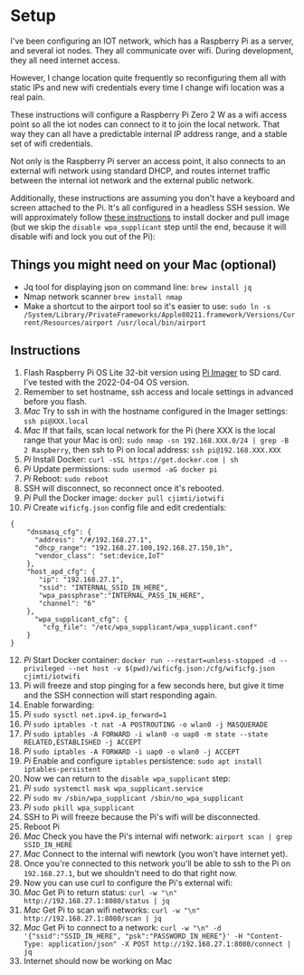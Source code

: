 # Setup

I've been configuring an IOT network, which has a Raspberry Pi as a server, and several iot
nodes. They all communicate over wifi. During development, they all need internet access.

However, I change location quite frequently so reconfiguring them all with static IPs and new
wifi credentials every time I change wifi location was a real pain.

These instructions will configure a Raspberry Pi Zero 2 W as a wifi access point so all the
iot nodes can connect to it to join the local network. That way they can all have a predictable
internal IP address range, and a stable set of wifi credentials.

Not only is the Raspberry Pi server an access point, it also connects to an external wifi network
using standard DHCP, and routes internet traffic between the internal iot network and the external
public network.

Additionally, these instructions are assuming you don't have a keyboard and screen attached to
the Pi. It's all configured in a headless SSH session. We will approximately follow
[these instructions](https://imti.co/iot-wifi/) to install docker and pull image (but we skip
the `disable wpa_supplicant` step until the end, because it will disable wifi and lock you out
of the Pi):

## Things you might need on your Mac (optional)
* Jq tool for displaying json on command line: `brew install jq`
* Nmap network scanner `brew install nmap`
* Make a shortcut to the airport tool so it's easier to use: `sudo ln -s /System/Library/PrivateFrameworks/Apple80211.framework/Versions/Current/Resources/airport /usr/local/bin/airport`

## Instructions
1) Flash Raspberry Pi OS Lite 32-bit version using [Pi Imager](https://www.raspberrypi.com/software/) to SD card. I've tested with the 2022-04-04 OS version.
2) Remember to set hostname, ssh access and locale settings in advanced before you flash.
3) *Mac* Try to ssh in with the hostname configured in the Imager settings: `ssh pi@XXX.local`
4) *Mac* If that fails, scan local network for the Pi (here XXX is the local range that your Mac is on): `sudo nmap -sn 192.168.XXX.0/24 | grep -B 2 Raspberry`, then ssh to Pi on local address: `ssh pi@192.168.XXX.XXX`
5) *Pi* Install Docker: `curl -sSL https://get.docker.com | sh`
6) *Pi* Update permissions: `sudo usermod -aG docker pi`
7) *Pi* Reboot: `sudo reboot`
8) SSH will disconnect, so reconnect once it's rebooted.
9) *Pi* Pull the Docker image: `docker pull cjimti/iotwifi`
10) *Pi* Create `wificfg.json` config file and edit credentials:

```
{
    "dnsmasq_cfg": {
      "address": "/#/192.168.27.1",
      "dhcp_range": "192.168.27.100,192.168.27.150,1h",
      "vendor_class": "set:device,IoT"
    },
    "host_apd_cfg": {
       "ip": "192.168.27.1",
       "ssid": "INTERNAL_SSID_IN_HERE",
       "wpa_passphrase":"INTERNAL_PASS_IN_HERE",
       "channel": "6"
    },
      "wpa_supplicant_cfg": {
        "cfg_file": "/etc/wpa_supplicant/wpa_supplicant.conf"
    }
}
```

12) *Pi* Start Docker container: `docker run --restart=unless-stopped -d --privileged --net host -v $(pwd)/wificfg.json:/cfg/wificfg.json cjimti/iotwifi`
13) Pi will freeze and stop pinging for a few seconds here, but give it time and the SSH connection will start responding again.
14) Enable forwarding:
15) *Pi* `sudo sysctl net.ipv4.ip_forward=1`
16) *Pi* `sudo iptables -t nat -A POSTROUTING -o wlan0 -j MASQUERADE`
17) *Pi* `sudo iptables -A FORWARD -i wlan0 -o uap0 -m state --state RELATED,ESTABLISHED -j ACCEPT`
18) *Pi* `sudo iptables -A FORWARD -i uap0 -o wlan0 -j ACCEPT`
19) *Pi* Enable and configure `iptables` persistence: `sudo apt install iptables-persistent`
20) Now we can return to the `disable wpa_supplicant` step:
21) *Pi* `sudo systemctl mask wpa_supplicant.service`
22) *Pi* `sudo mv /sbin/wpa_supplicant /sbin/no_wpa_supplicant`
23) *Pi* `sudo pkill wpa_supplicant`
24) SSH to Pi will freeze because the Pi's wifi will be disconnected.
25) Reboot Pi
26) *Mac* Check you have the Pi's internal wifi network: `airport scan | grep SSID_IN_HERE`
27) *Mac* Connect to the internal wifi newtork (you won't have internet yet).
28) Once you're connected to this network you'll be able to ssh to the Pi on `192.168.27.1`, but we shouldn't need to do that right now.
29) Now you can use curl to configure the Pi's external wifi:
30) *Mac* Get Pi to return status: `curl -w "\n" http://192.168.27.1:8080/status | jq`
31) *Mac* Get Pi to scan wifi networks: `curl -w "\n" http://192.168.27.1:8080/scan | jq`
32) *Mac* Get Pi to connect to a network: `curl -w "\n" -d '{"ssid":"SSID_IN_HERE", "psk":"PASSWORD_IN_HERE"}' -H "Content-Type: application/json" -X POST http://192.168.27.1:8080/connect | jq`
33) Internet should now be working on Mac
